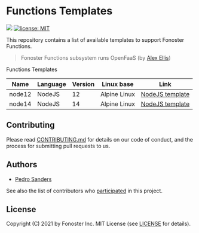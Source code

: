 # Functions Templates

<a href="./CONTRIBUTING.md"><img src="https://img.shields.io/badge/PRs-welcome-brightgreen.svg"></a> <a href="https://opensource.org/licenses/MIT"><img src="https://img.shields.io/badge/license-MIT-blue.svg" alt="license: MIT"></a>

This repository contains a list of available templates to support Fonoster Functions. 

> Fonoster Functions subsystem runs OpenFaaS (by [Alex Ellis](https://github.com/alexellis))

Functions Templates

| Name        | Language | Version | Linux base | Link
|-------------|----------|---------|------------|------
| node12 | NodeJS | 12 | Alpine Linux | [NodeJS template](https://github.com/fonoster/fonos-functions/tree/master/templates/node12)
| node14 | NodeJS | 14 | Alpine Linux | [NodeJS template](https://github.com/fonoster/fonos-functions/tree/master/templates/node14)

## Contributing

Please read [CONTRIBUTING.md](https://github.com/fonoster/fonos/blob/master/CONTRIBUTING.md) for details on our code of conduct, and the process for submitting pull requests to us.

## Authors

- [Pedro Sanders](https://github.com/psanders)

See also the list of contributors who [participated](https://github.com/fonoster/fonos-functions/contributors) in this project.

## License

Copyright (C) 2021 by Fonoster Inc. MIT License (see [LICENSE](https://github.com/fonoster/fonos/blob/master/LICENSE) for details).
